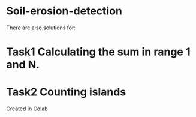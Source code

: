 # Soil-erosion-detection


There are also solutions for:
# Task1 Calculating the sum in range 1 and N.
# Task2 Counting islands





Created in Colab
